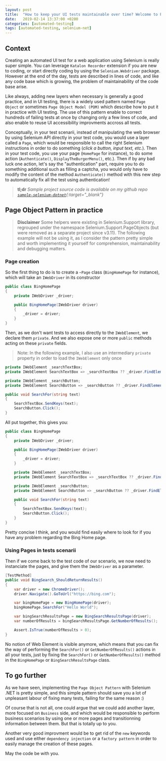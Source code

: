 ```yaml
---
layout: post
title:  "How to keep your UI tests maintainable over time? Welcome to Page Object Pattern"
date:   2019-02-14 13:37:00 +0200
categories: [automated-testing]
tags: [automated-testing, selenium-net]
---
```

## Context
Creating an automated UI test for a web application using Selenium is really super simple. You can leverage `Katalon Recorder` extension if you are new to coding, or start directly coding by using the `Selenium.Webdriver` package. However at the end of the day, tests are described in lines of code, and like any code base which is growing, the problem of maintainability of the code base arise.

Like always, adding new layers when necessary is generally a good practice, and in UI testing, there is a widely used pattern named `Page Object` or sometimes `Page Object Model (POM)` which describe how to put it in practice with UI testing.
The use of this pattern enable to correct hundreds of failing tests at once by changing only a few lines of code, and also enable to reuse UI accessibility improvments accross all tests.

Conceptually, in your test scenarii, instead of manipulating the web browser by using Selenium API directly in your test code, you would use a layer called a `Page`, which would be responsible to call the right Selenium instructions in order to do something (*click a button, input text, etc.*). Then in your test code, you use your page (`HomePage` for instance), to do some action (`Authenticate()`, `DisplayTheBurgerMenu()`, etc.). Then if by any bad luck one action, let's say the "authentication" part, require you to do something additional such as filling a captcha, you would only have to modify the content of the method `Authenticate()` method with this new step to automatically fix all the test using authentication!

> **tl;dr** *Sample project source code is available on my github repo [`sample-selenium-dotnet`](https://github.com/vfabing/sample-selenium-dotnet){:target="_blank"}*

## Page Object Pattern in practice
> **Disclaimer** Some helpers were existing in Selenium.Support library, regrouped under the namespace Selenium.Support.PageObjects (but were removed as a separate project since v3.11). The following example will not be using it, as I consider the pattern pretty simple and worth implementing it yourself for comprehension, maintainability and debugging matters.

### Page creation
So the first thing to do is to create a `~Page` class (`BingHomePage` for instance), which will take an `IWebDriver` in its constructor
```csharp
public class BingHomePage
{
    private IWebDriver _driver;

    public BingHomePage(IWebDriver driver)
    {
        _driver = driver;
    }
}
```
Then, as we don't want tests to access directly to the `IWebElement`, we declare them `private`. And we also expose one or more `public` methods acting on these `private` fields.
> Note: In the following example, I also use an intermediary `private` property in order to load the `IWebElement` only once

```csharp
private IWebElement _searchTextBox;
private IWebElement SearchTextBox => _searchTextBox ?? _driver.FindElement(By.Id("sb_form_q"));

private IWebElement _searchButton;
private IWebElement SearchButton => _searchButton ?? _driver.FindElement(By.Id("sb_form_go"));

public void SearchFor(string text)
{
    SearchTextBox.SendKeys(text);
    SearchButton.Click();
}
```
All put together, this gives you:

```csharp
public class BingHomePage
{
    private IWebDriver _driver;

    public BingHomePage(IWebDriver driver)
    {
        _driver = driver;
    }

    private IWebElement _searchTextBox;
    private IWebElement SearchTextBox => _searchTextBox ?? _driver.FindElement(By.Id("sb_form_q"));

    private IWebElement _searchButton;
    private IWebElement SearchButton => _searchButton ?? _driver.FindElement(By.Id("sb_form_go"));

    public void SearchFor(string text)
    {
        SearchTextBox.SendKeys(text);
        SearchButton.Click();
    }
}
```
Pretty concise I think, and you would find easily where to look for if you have any problem regarding the Bing Home page.

### Using Pages in tests scenarii
Then if we come back to the test code of our scenario, we now need to instanciate the pages, and give them the `IWebDriver` as a parameter.

```csharp
[TestMethod]
public void BingSearch_ShouldReturnResults()
{
    var driver = new ChromeDriver();
    driver.Navigate().GoToUrl("https://bing.com");

    var bingHomePage = new BingHomePage(driver);
    bingHomePage.SearchFor("Hello World");

    var bingSearchResultsPage = new BingSearchResultsPage(driver);
    var numberOfResults = bingSearchResultsPage.GetNumberOfResults();

    Assert.IsTrue(numberOfResults > 0);
}
```

No notion of Web Element is visible anymore, which means that you can fix the way of performing the `SearchFor()` or `GetNumberOfResults()` actions in all your tests, just by fixing the `SearchFor()` or `GetNumberOfResults()` method in the `BingHomePage` or `BingSearchResultsPage` class.

## To go further
As we have seen, implementing the `Page Object Pattern` with Selenium .NET is pretty simple, and this simple pattern should save you a lot of unpleasant labour of fixing many tests, failing for the same reason :)

Of course that is not all, one could argue that we could add another layer, more focused on `Business` side, and which would be responsible to perform business scenarios by using one or more pages and transitionning information between them. But that is totally up to you.

Another very good improvment would be to get rid of the `new` keywords used and use either `dependency injection` or a `factory pattern` in order to easily manage the creation of these pages.

May the code be with you.